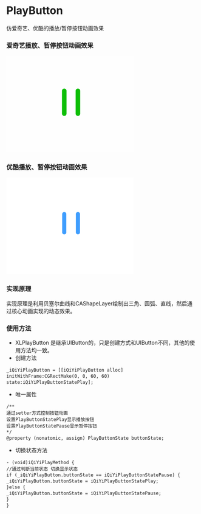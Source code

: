 # PlayButton
仿爱奇艺、优酷的播放/暂停按钮动画效果

### 爱奇艺播放、暂停按钮动画效果

![image](https://github.com/LSPBoy/PlayButton/blob/master/images/1.gif/)

### 优酷播放、暂停按钮动画效果

![image](https://github.com/LSPBoy/PlayButton/blob/master/images/2.gif/)

### 实现原理

实现原理是利用贝塞尔曲线和CAShapeLayer绘制出三角、圆弧、直线，然后通过核心动画实现的动态效果。

### 使用方法

* XLPlayButton 是继承UIButton的，只是创建方式和UIButton不同，其他的使用方法均一致。
* 创建方法
```objc
_iQiYiPlayButton = [[iQiYiPlayButton alloc] initWithFrame:CGRectMake(0, 0, 60, 60) state:iQiYiPlayButtonStatePlay];
```
* 唯一属性
```objc
/**
通过setter方式控制按钮动画
设置PlayButtonStatePlay显示播放按钮
设置PlayButtonStatePause显示暂停按钮
*/
@property (nonatomic, assign) PlayButtonState buttonState;
```
* 切换状态方法
```objc
- (void)iQiYiPlayMethod {
//通过判断当前状态 切换显示状态
if (_iQiYiPlayButton.buttonState == iQiYiPlayButtonStatePause) {
_iQiYiPlayButton.buttonState = iQiYiPlayButtonStatePlay;
}else {
_iQiYiPlayButton.buttonState = iQiYiPlayButtonStatePause;
}
}
```
